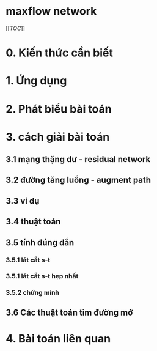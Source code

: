 # maxflow network

[[_TOC_]]

# 0. Kiến thức cần biết

# 1. Ứng dụng

# 2. Phát biểu bài toán

# 3. cách giải bài toán

## 3.1 mạng thặng dư - residual network

## 3.2 đường tăng luồng - augment path

## 3.3 ví dụ

## 3.4 thuật toán

## 3.5 tính đúng dắn

### 3.5.1 lát cắt s-t

### 3.5.1 lát cắt s-t hẹp nhất

### 3.5.2 chứng minh

## 3.6 Các thuật toán tìm đường mở

# 4. Bài toán liên quan